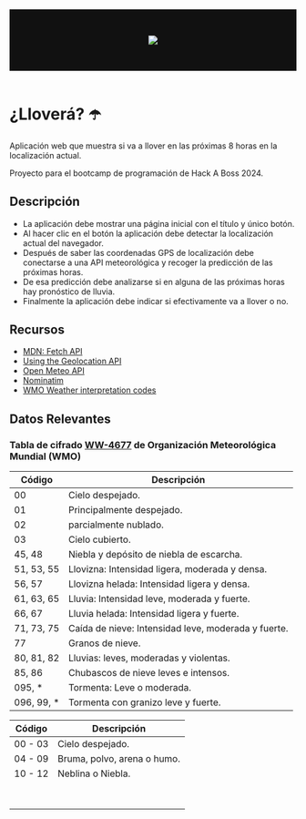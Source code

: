 <header style="text-align: center; background-color: #111; color: #eee; padding: 2rem;">

![](https://cdn.prod.website-files.com/5f3108520188e7588ef687b1/620e82ff8680cd26532fff29_Logotipo%20HACK%20A%20BOSS_white%20100%20px.svg)

</header>

# ¿Lloverá? ☂️

Aplicación web que muestra si va a llover en las próximas 8 horas en la localización actual.

Proyecto para el bootcamp de programación de Hack A Boss 2024.

## Descripción
- La aplicación debe mostrar una página inicial con el título y único
botón.
- Al hacer clic en el botón la aplicación debe detectar la localización
actual del navegador.
- Después de saber las coordenadas GPS de localización debe
conectarse a una API meteorológica y recoger la predicción de las
próximas horas.
- De esa predicción debe analizarse si en alguna de las próximas
horas hay pronóstico de lluvia.
- Finalmente la aplicación debe indicar si efectivamente va a llover o
no.

## Recursos
- [MDN: Fetch API][1]
- [Using the Geolocation API][2]
- [Open Meteo API][3]
- [Nominatim][4]
- [WMO Weather interpretation codes][5]

## Datos Relevantes

### Tabla de cifrado [WW-4677][6] de Organización Meteorológica Mundial (WMO)

| Código     | Descripción                                         |
| ---------- | --------------------------------------------------- |
| 00         | Cielo despejado.                                    |
| 01         | Principalmente despejado.                           |
| 02         | parcialmente nublado.                               |
| 03         | Cielo cubierto.                                     |
| 45, 48     | Niebla y depósito de niebla de escarcha.            |
| 51, 53, 55 | Llovizna: Intensidad ligera, moderada y densa.      |
| 56, 57     | Llovizna helada: Intensidad ligera y densa. 	       |
| 61, 63, 65 | Lluvia: Intensidad leve, moderada y fuerte.         |
| 66, 67     | Lluvia helada: Intensidad ligera y fuerte.          |
| 71, 73, 75 | Caída de nieve: Intensidad leve, moderada y fuerte. |
| 77         | Granos de nieve.                                    |
| 80, 81, 82 | Lluvias: leves, moderadas y violentas.              |
| 85, 86     | Chubascos de nieve leves e intensos.                |
| 095, *     | Tormenta: Leve o moderada.                          |
| 096, 99, * | Tormenta con granizo leve y fuerte.                 |

| Código     | Descripción                                         |
| ---------- | --------------------------------------------------- |
| 00 - 03    | Cielo despejado.                                    |
| 04 - 09    | Bruma, polvo, arena o humo.                         |
| 10 - 12    | Neblina o Niebla.                                   |
|  |  |
|  |  |
|  |  |
|  |  |
|  |  |
|  |  |
|  |  |
|  |  |



[1]:https://developer.mozilla.org/en-US/docs/Web/API/Fetch_API/Using_Fetch
[2]:https://developer.mozilla.org/en-US/docs/Web/API/Geolocation_API
[3]:https://open-meteo.com/
[4]:https://nominatim.openstreetmap.org
[5]:https://www.nodc.noaa.gov/archive/arc0021/0002199/1.1/data/0-data/HTML/WMO-CODE/WMO4677.HTM
[6]:http://observacion-atmosfera.at.fcen.uba.ar/practicas/Documento%20OMM%20-%20Claves.pdf